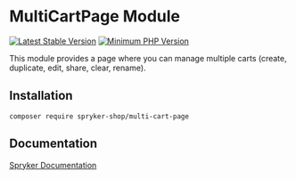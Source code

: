 # MultiCartPage Module
[![Latest Stable Version](https://poser.pugx.org/spryker-shop/multi-cart-page/v/stable.svg)](https://packagist.org/packages/spryker-shop/multi-cart-page)
[![Minimum PHP Version](https://img.shields.io/badge/php-%3E%3D%208.3-8892BF.svg)](https://php.net/)

This module provides a page where you can manage multiple carts (create, duplicate, edit, share, clear, rename).

## Installation

```
composer require spryker-shop/multi-cart-page
```

## Documentation

[Spryker Documentation](https://docs.spryker.com)
